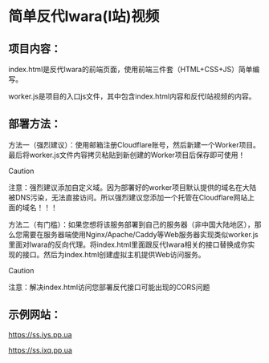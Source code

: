 # 简单反代Iwara(I站)视频

## 项目内容：

index.html是反代Iwara的前端页面，使用前端三件套（HTML+CSS+JS）简单编写。

worker.js是项目的入口js文件，其中包含index.html内容和反代I站视频的内容。

## 部署方法：

方法一（强烈建议）：使用邮箱注册Cloudflare账号，然后新建一个Worker项目。最后将worker.js文件内容拷贝粘贴到新创建的Worker项目后保存即可使用！

> [!CAUTION]
>
> 注意：强烈建议添加自定义域。因为部署好的worker项目默认提供的域名在大陆被DNS污染，无法直接访问。所以强烈建议您添加一个托管在Cloudflare网站上面的域名！！！

方法二（有门槛）：如果您想将该服务部署到自己的服务器（非中国大陆地区），那么您需要在服务器端使用Nginx/Apache/Caddy等Web服务器实现类似worker.js里面对Iwara的反向代理。将index.html里面跟反代Iwara相关的接口替换成你实现的接口。然后为index.html创建虚拟主机提供Web访问服务。

> [!CAUTION]
>
> 注意：解决index.html访问您部署反代接口可能出现的CORS问题

## 示例网站：

https://ss.iys.pp.ua

https://ss.ixq.pp.ua
